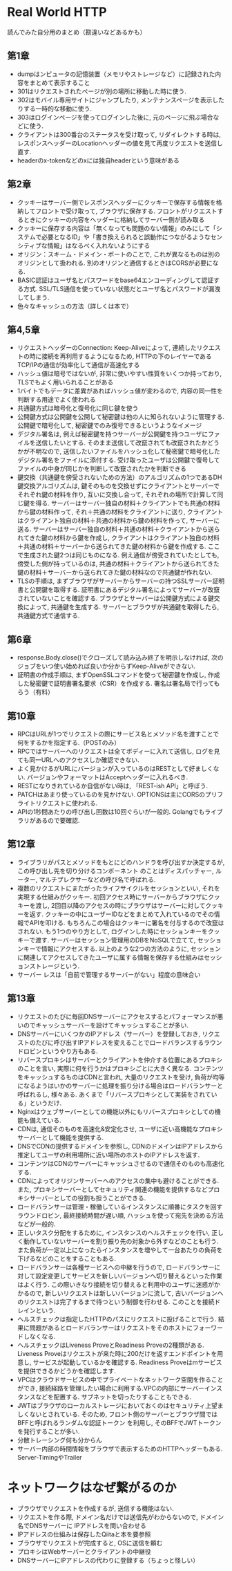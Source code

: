 # Real World HTTP
読んでみた自分用のまとめ（勘違いなどあるかも）

## 第1章

- dumpはンピュータの記憶装置（メモリやストレージなど）に記録された内容をまとめて表示すること
- 301はリクエストされたページが別の場所に移動した時に使う.
- 302はモバイル専用サイトにジャンプしたり, メンテナンスページを表示したりする一時的な移動に使う.
- 303はログインページを使ってログインした後に, 元のページに飛ぶ場合などに使う.
- クライアントは300番台のステータスを受け取って, リダイレクトする時は, レスポンスヘッダーのLocationヘッダーの値を見て再度リクエストを送信し直す.
- headerのx-tokenなどのxには独自headerという意味がある

## 第2章
- クッキーはサーバー側でレスポンスヘッダーにクッキーで保存する情報を格納してフロントで受け取って, ブラウザに保存する. フロントがリクエストするときにクッキーの内容をヘッダーに格納してサーバー側が読み取る
- クッキーに保存する内容は「無くなっても問題のない情報」のみにして「システムで必要となるID」や「書き換えられると誤動作につながるようなセンシティブな情報」はなるべく入れないようにする
- オリジン：スキーム・ドメイン・ポートのことで, これが異なるものは別のオリジンとして扱われる. 別のオリジンと通信するときはCORSが必要になる.
- BASIC認証はユーザ名とパスワードをbase64エンコーディングして認証する方式. SSL/TLS通信を使っていない状態だとユーザ名とパスワードが漏洩してしまう.
- 色々なキャッシュの方法（詳しくは本で）

## 第4,5章
- リクエストヘッダーのConnection: Keep-Aliveによって, 連続したリクエストの時に接続を再利用するようになるため, HTTPの下のレイヤーであるTCP/IPの通信が効率化して通信が高速化する
- ハッシュ値は暗号ではないが, 非常に使いやすい性質をいくつか持っており, TLSでもよく用いられることがある
- 1バイトでもデータに差異があればハッシュ値が変わるので, 内容の同一性を判断する用途でよく使われる
- 共通鍵方式は暗号化と復号化に同じ鍵を使う
- 公開鍵方式は公開鍵を公開して秘密鍵は他の人に知られないように管理する. 公開鍵で暗号化して, 秘密鍵でのみ復号できるというようなイメージ
- デジタル署名は, 例えば秘密鍵を持つサーバーが公開鍵を持つユーザにファイルを送信したいとする. そのまま送信して改竄されても改竄されたかどうかが不明なので, 送信したいファイルをハッシュ化して秘密鍵で暗号化したデジタル署名をファイルに添付する. 受け取ったユーザは公開鍵で復号してファイルの中身が同じかを判断して改竄されたかを判断できる
- 鍵交換（共通鍵を傍受されないための方法）のアルゴリズムの1つであるDH鍵交換アルゴリズムは, 鍵そのものを交換せずにクライアントとサーバーでそれぞれ鍵の材料を作り, 互いに交換し合って, それぞれの場所で計算して同じ鍵を得る. サーバーはサーバー独自の材料＋クライアントでも共通の材料から鍵の材料作って, それ＋共通の材料をクライアントに送り, クライアントはクライアント独自の材料＋共通の材料から鍵の材料を作って, サーバーに送る. サーバーはサーバー独自の材料＋共通の材料＋クライアントから送られてきた鍵の材料から鍵を作成し, クライアントはクライアント独自の材料＋共通の材料＋サーバーから送られてきた鍵の材料から鍵を作成する. ここで生成された鍵2つは同じものになる. 例え通信が傍受されていたとしても, 傍受した側が持っているのは, 共通の材料＋クライアントから送られてきた鍵の材料＋サーバーから送られてきた鍵の材料なので共通鍵が作れない.
- TLSの手順は, まずブラウザがサーバーからサーバーの持つSSLサーバー証明書と公開鍵を取得する. 証明書にあるデジタル署名によってサーバーが改竄されていないことを確認する. ブラウザとサーバーは公開鍵方式による鍵交換によって, 共通鍵を生成する. サーバーとブラウザが共通鍵を取得したら, 共通鍵方式で通信する.

## 第6章
- response.Body.close()でクローズして読み込み終了を明示しなければ, 次のジョブをいつ使い始めれば良いか分からずKeep-Aliveができない.
- 証明書の作成手順は, まずOpenSSLコマンドを使って秘密鍵を作成し, 作成した秘密鍵で証明書署名要求（CSR）を作成する. 署名は署名局で行ってもらう（有料）

## 第10章
- RPCはURLが1つでリクエストの際にサービス名とメソッド名を渡すことで何をするかを指定する.（POSTのみ）
- RPCではサーバーへのリクエストは全てボディーに入れて送信し, ログを見ても同一URLへのアクセスしか確認できない.
- よく見かけるがURLにバージョンが入っているのはRESTとして好ましくない. バージョンやフォーマットはAcceptヘッダーに入れるべき.
- RESTになりきれているか自信がない時は, 「REST-ish API」と呼ぼう.
- PATCHはあまり使っているのを見かけない. OPTIONSは主にCORSのプリフライトリクエストに使われる.
- APIの1秒間あたりの呼び出し回数は10回ぐらいが一般的. Golangでもライブラリがあるので要確認.

## 第12章
- ライブラリがパスとメソッドをもとにどのハンドラを呼び出すか決定するが, この呼び出し先を切り分けるコンポーネント のことはディスパッチャー, ルーター, マルチプレクサーなどの呼び名で呼ばれる.
- 複数のリクエストにまたがったライフサイクルをセッションといい, それを実現する仕組みがクッキー. 初回アクセス時にサーバーからブラウザにクッキーを渡し, 2回目以降のアクセスの時にブラウザはサーバーに対してクッキーを返す. クッキーの中にユーザーIDなどをまとめて入れているのでその情報でAPIを叩ける. もちろんこの場合はクッキーに署名を付与するので改竄はされない. もう1つのやり方として, ログインした時にセッションキーをクッキーで渡す. サーバーはセッション管理用のDBをNoSQLで立てて, セッションキーで情報にアクセスする. 以上のような2つの方法のように, セッションに関連してアクセスしてきたユーザに属する情報を保存する仕組みはセッションストレージという.
- サーバー レスは「自前で管理するサーバーがない」程度の意味合い

## 第13章
- リクエストのたびに毎回DNSサーバーにアクセスするとパフォーマンスが悪いのでキャッシュサーバーを設けてキャッシュすることが多い.
- DNSサーバーにいくつかのIPアドレス（サーバー）を登録しておき, リクエストのたびに呼び出すIPアドレスを変えることでロードバランスするラウンドロビンというやり方もある.
- リバースプロキシはサーバーとクライアントを仲介する位置にあるプロキシのことを言い, 実際に何を行うかはプロキシごとに大きく異なる. コンテンツをキャッシュするものはCDNと言われ, 大量のリクエストを受け, 負荷が均等になるようはいかのサーバーに処理を振り分ける場合はロードバランサーと呼ばれるし, 様々ある. あくまで「リバースプロキシとして実装をされている」というだけ.
- Nginxはウェブサーバーとしての機能以外にもリバースプロキシとしての機能も備えている.
- CDNは, 通信そのものを高速化&安定化させ, ユーザに近い高機能なプロキシサーバーとして機能を提供する.
- DNSでCDNの提供するドメインを参照し, CDNのドメインはIPアドレスから推定してユーザの利用場所に近い場所のホストのIPアドレスを返す.
- コンテンツはCDNのサーバーにキャッシュさせるので通信そのものも高速化する.
- CDNによってオリジンサーバーへのアクセスの集中も避けることができる. また, プロキシサーバーとしてセキュリティ関連の機能を提供するなどプロキシサーバーとしての役割も担うことができる.
- ロードバランサーは管理・稼働しているインスタンスに順番にタスクを回すラウンドロビン, 最終接続時間が遅い順, ハッシュを使って宛先を決める方法などが一般的.
- 正しいタスク分配をするために, インスタンスのヘルスチェックを行い, 正しく動作していないサーバーを割り振り先の対象から外すなどのことも行う. また負荷が一定以上になったらインスタンスを増やして一台あたりの負荷を下げるなどのことをすることもある.
- ロードバランサーは各種サービスへの中継を行うので, ロードバランサーに対して設定変更してサービスを新しいバージョンへ切り替えるといった作業はよく行う. この際いきなり接続を切り替えると利用中のユーザに迷惑がかかるので, 新しいリクエストは新しいバージョンに流して, 古いバージョンへのリクエストは完了するまで待つという制御を行わせる. このことを接続ドレインという.
- ヘルスチェックは指定したHTTPのパスにリクエストに投げることで行う. 結果に問題があるとロードバランサーはリクエストをそのホストにフォーワードしなくなる.
- ヘルスチェックはLiveness ProveとReadiness Proveの2種類がある. Liveness Proveはリクエストが来た時に200だけを返すエンドポイントを用意し, サービスが起動しているかを確認する. Readiness Proveはmサービスを提供できるかどうかを確認します.
- VPCはクラウドサービスの中でプライベートなネットワーク空間を作ることができ, 接続経路を管理したい場合に利用する.VPCの内部にサーバーインスタンスなどを配置する. サブネットを切ったりすることもできる.
- JWTはブラウザのローカルストレージにおいておくのはセキュリティ上望ましくないとされている. そのため, フロント側のサーバーとブラウザ間ではBFFと呼ばれるランダムな認証トークン を利用し, そのBFFでJWTトークン を発行することが多い.
- 分散トレーシング何も分からん
- サーバー内部の時間情報をブラウザで表示するためのHTTPヘッダーもある. Server-TimingやTrailer

# ネットワークはなぜ繋がるのか
- ブラウザでリクエストを作成するが, 送信する機能はない.
- リクエストを作る際, ドメイン名だけでは送信先がわからないので, ドメイン名でDNSサーバーに IPアドレスを問い合わせる
- IPアドレスの仕組みは保存したQiitaと本を要参照
- ブラウザでリクエストが完成すると, OSに送信を頼む
- プロキシはWebサーバーとクライアントの中継役
- DNSサーバーにIPアドレスの代わりに登録する（ちょっと怪しい）
